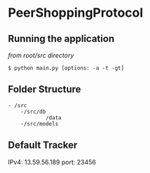 # PeerShoppingProtocol

## Running the application

*from root/src directory*
~~~~
$ python main.py [options: -a -t -gt]
~~~~
## Folder Structure
    - /src
        -/src/db
                /data
        -/src/models
## Default Tracker
IPv4: 13.59.56.189 port: 23456